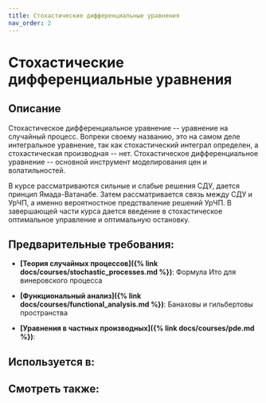 ```yaml
---
title: Стохастические дифференциальные уравнения
nav_order: 2
---
```


# Стохастические дифференциальные уравнения


## Описание 
Стохастическое дифференциальное уравнение -- уравнение на случайный процесс. Вопреки своему названию,
это на самом деле интегральное уравнение, так как стохастический интеграл определен, а стохастическая производная -- нет.
Стохастическое дифференциальное уравнение -- основной инструмент моделирования цен и волатильностей.

В курсе рассматриваются сильные и слабые решения СДУ, дается принцип Ямада-Ватанабе.
Затем рассматривается связь между СДУ и УрЧП, а именно вероятностное предстваление решений УрЧП.
В завершающей части курса дается введение в стохастическое оптимальное управление и оптимальную остановку.


## Предварительные требования:

- **[Теория случайных процессов]({% link docs/courses/stochastic_processes.md %})**: Формула Ито для винеровского процесса


- **[Функциональный анализ]({% link docs/courses/functional_analysis.md %})**: Банаховы и гильбертовы пространства   


- **[Уравнения в частных производных]({% link docs/courses/pde.md %})**: 


## Используется в:


## Смотреть также:
